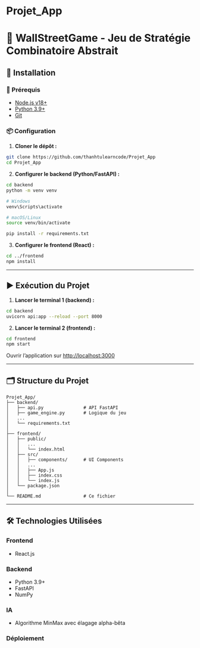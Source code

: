 # Projet_App
# 🎯 WallStreetGame - Jeu de Stratégie Combinatoire Abstrait

## 🚀 Installation

### 🔧 Prérequis

- [Node.js v18+](https://nodejs.org/)
- [Python 3.9+](https://www.python.org/)
- [Git](https://git-scm.com/)

### 📦 Configuration

1. **Cloner le dépôt :**

```bash
git clone https://github.com/thanhtulearncode/Projet_App
cd Projet_App
```

2. **Configurer le backend (Python/FastAPI) :**

```bash
cd backend
python -m venv venv

# Windows
venv\Scripts\activate

# macOS/Linux
source venv/bin/activate

pip install -r requirements.txt
```

3. **Configurer le frontend (React) :**

```bash
cd ../frontend
npm install
```

---

## ▶️ Exécution du Projet

1. **Lancer le terminal 1 (backend) :**

```bash
cd backend
uvicorn api:app --reload --port 8000
```

2. **Lancer le terminal 2 (frontend) :**

```bash
cd frontend
npm start
```

Ouvrir l’application sur [http://localhost:3000](http://localhost:3000)

---

## 🗂 Structure du Projet

```
Projet_App/
├── backend/
│   ├── api.py               # API FastAPI
│   ├── game_engine.py       # Logique du jeu
│   ...
│   └── requirements.txt
│
├── frontend/
│   ├── public/
│   │   ...
│   │   └── index.html
│   ├── src/
│   │   ├── components/      # UI Components
│   │   ...
│   │   ├── App.js
│   │   ├── index.css
│   │   └── index.js
│   └── package.json
│
└── README.md                # Ce fichier
```

---

## 🛠 Technologies Utilisées

### Frontend

- React.js

### Backend

- Python 3.9+
- FastAPI
- NumPy

### IA

- Algorithme MinMax avec élagage alpha-bêta

### Déploiement


